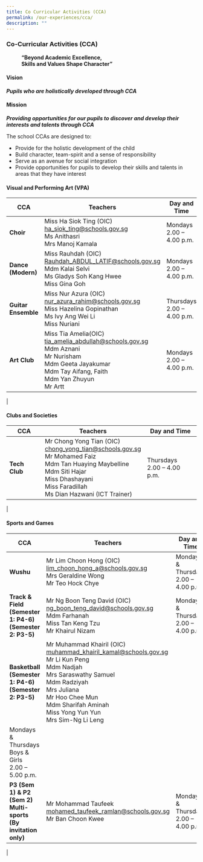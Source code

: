 ```yaml
---
title: Co Curricular Activities (CCA)
permalink: /our-experiences/cca/
description: ""
---
```

### **Co-Curricular Activities (CCA)**

<figure>
	<figcaption><strong> “Beyond Academic Excellence,<br>Skills and Values Shape Character”
		</strong></figcaption>
</figure>

#### **Vision**
**_Pupils who are holistically developed through CCA_**

#### **Mission**
**_Providing opportunities for our pupils to discover and develop their interests and talents through CCA_**

The school CCAs are designed to:
*   Provide for the holistic development of the child
*   Build character, team-spirit and a sense of responsibility
*   Serve as an avenue for social integration
*   Provide opportunities for pupils to develop their skills and talents in areas that they have interest

#### **Visual and Performing Art (VPA)**

| CCA | Teachers | Day and Time |
|---|---|---|
| **Choir** | Miss Ha Siok Ting (OIC)<br>[ha_siok_ting@schools.gov.sg](mailto:ha_siok_ting@schools.gov.sg)<br>Ms Anithasri<br>Mrs Manoj Kamala  | Mondays<br>2.00 – 4.00 p.m.<br>  |
| **Dance (Modern)** | Miss Rauhdah (OIC)<br>[Rauhdah_ABDUL_LATIF@schools.gov.sg](mailto:Rauhdah_ABDUL_LATIF@schools.gov.sg)<br>Mdm Kalai Selvi<br>Ms Gladys Soh Kang Hwee<br>Miss Gina Goh | Mondays<br>2.00 – 4.00 p.m.<br>  |
| **Guitar Ensemble** | Miss Nur Azura (OIC)<br>[nur_azura_rahim@schools.gov.sg](mailto:nur_azura_rahim@schools.gov.sg)<br>Miss Hazelina Gopinathan<br>Ms Ivy Ang Wei Li<br>Miss Nuriani  | Thursdays<br>2.00 – 4.00 p.m.<br>  |
| **Art Club** | Miss Tia Amelia(OIC)<br>[tia_amelia_abdullah@schools.gov.sg](mailto:tia_amelia_abdullah@schools.gov.sg)<br>Mdm Aznani <br>Mr Nurisham<br>Mdm Geeta Jayakumar<br>Mdm Tay Aifang, Faith<br>Mdm Yan Zhuyun<br>Mr Artt | Mondays<br>2.00 – 4.00 p.m.<br>  |
|

#### **Clubs and Societies**

| CCA | Teachers | Day and Time |
|---|---|---|
| **Tech Club** | Mr Chong Yong Tian (OIC)<br>[chong_yong_tian@schools.gov.sg](mailto:chong_yong_tian@schools.gov.sg)<br>Mr Mohamed Faiz<br>Mdm Tan Huaying Maybelline<br>Mdm Siti Hajar<br>Miss Dhashayani <br>Miss Faradillah<br>Ms Dian Hazwani (ICT Trainer) | Thursdays<br>2.00 – 4.00 p.m. |
|

#### **Sports and Games**

| CCA | Teachers | Day and Time |
|---|---|---|
| **Wushu** | Mr Lim Choon Hong (OIC)<br>[lim_choon_hong_a@schools.gov.sg](mailto:lim_choon_hong_a@schools.gov.sg)<br>Mrs Geraldine Wong<br>Mr Teo Hock Chye | Mondays &amp; Thursdays<br>2.00 – 4.00 p.m. |
| **Track &amp; Field (Semester 1: P4-6)<br>(Semester 2: P3-5)** | Mr Ng Boon Teng David (OIC)<br>[ng_boon_teng_david@schools.gov.sg](mailto:ng_boon_teng_david@schools.gov.sg)<br>Mdm Farhanah<br>Miss Tan Keng Tzu<br>Mr Khairul Nizam | Mondays &amp; Thursdays<br>2.00 – 4.00 p.m. |
| **Basketball<br>(Semester 1: P4-6)<br>(Semester 2: P3-5)** | Mr Muhammad Khairil (OIC)<br>[muhammad_khairil_kamal@schools.gov.sg](mailto:muhammad_khairil_kamal@schools.gov.sg)<br>Mr Li Kun Peng<br>Mdm Nadjah<br>Mrs Saraswathy Samuel<br>Mdm Radziyah<br>Mrs Juliana<br>Mr Hoo Chee Mun<br>Mdm Sharifah Aminah<br>Miss Yong Yun Yun<br>Mrs Sim-Ng Li Leng 
| Mondays &amp; Thursdays<br>Boys &amp; Girls<br>2.00 – 5.00 p.m.<br>  |
| **P3 (Sem 1) &amp; P2 (Sem 2) Multi-sports<br>(By invitation only)**<br>  | Mr Mohammad Taufeek<br>[mohamed_taufeek_ramlan@schools.gov.sg](mailto:mohamed_taufeek_ramlan@schools.gov.sg)<br>Mr Ban Choon Kwee | Mondays &amp; Thursdays<br>2.00 – 4.00 p.m. |
|